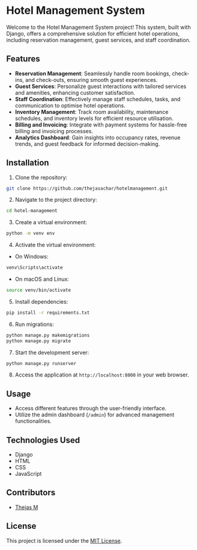 # Hotel Management System

Welcome to the Hotel Management System project! This system, built with Django, offers a comprehensive solution for efficient hotel operations, including reservation management, guest services, and staff coordination.

## Features

- **Reservation Management**: Seamlessly handle room bookings, check-ins, and check-outs, ensuring smooth guest experiences.
- **Guest Services**: Personalize guest interactions with tailored services and amenities, enhancing customer satisfaction.
- **Staff Coordination**: Effectively manage staff schedules, tasks, and communication to optimise hotel operations.
- **Inventory Management**: Track room availability, maintenance schedules, and inventory levels for efficient resource utilisation.
- **Billing and Invoicing**: Integrate with payment systems for hassle-free billing and invoicing processes.
- **Analytics Dashboard**: Gain insights into occupancy rates, revenue trends, and guest feedback for informed decision-making.

## Installation

1. Clone the repository:

```bash
git clone https://github.com/thejasachar/hotelmanagement.git
```

2. Navigate to the project directory:

```bash
cd hotel-management
```

3. Create a virtual environment:

```bash
python -m venv env
```

4. Activate the virtual environment:

- On Windows:

```bash
venv\Scripts\activate
```

- On macOS and Linux:

```bash
source venv/bin/activate
```

5. Install dependencies:

```bash
pip install -r requirements.txt
```

6. Run migrations:

```bash
python manage.py makemigrations
python manage.py migrate
```

7. Start the development server:

```bash
python manage.py runserver
```

8. Access the application at `http://localhost:8000` in your web browser.

## Usage

- Access different features through the user-friendly interface.
- Utilize the admin dashboard (`/admin`) for advanced management functionalities.

## Technologies Used

- Django
- HTML
- CSS
- JavaScript

## Contributors

- [Thejas M](https://github.com/thejasachar)

## License

This project is licensed under the [MIT License](LICENSE).


